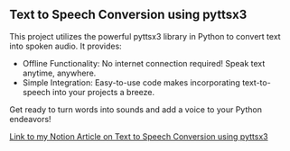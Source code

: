 ## Text to Speech Conversion using pyttsx3

This project utilizes the powerful pyttsx3 library in Python to convert text into spoken audio. It provides:

* Offline Functionality: No internet connection required! Speak text anytime, anywhere.
* Simple Integration: Easy-to-use code makes incorporating text-to-speech into your projects a breeze.
  
Get ready to turn words into sounds and add a voice to your Python endeavors!

[Link to my Notion Article on Text to Speech Conversion using pyttsx3](https://www.notion.so/Text-to-Speech-using-Python-30c9091d156c444284c4d33e0b2c392d)
